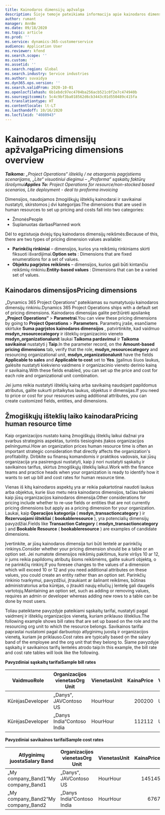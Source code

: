 ```yaml
---
title: Kainodaros dimensijų apžvalga
description: Šioje temoje pateikiama informacija apie kainodaros dimensijas programoje „Dynamics 365 Project Operations“.
author: rumant
manager: AnnBe
ms.date: 09/18/2020
ms.topic: article
ms.prod: ''
ms.service: dynamics-365-customerservice
audience: Application User
ms.reviewer: kfend
ms.search.scope: ''
ms.custom: ''
ms.assetid: ''
ms.search.region: Global
ms.search.industry: Service industries
ms.author: suvaidya
ms.dyn365.ops.version: ''
ms.search.validFrom: 2020-10-01
ms.openlocfilehash: 6b1ebdc97ec4704ba256acb521c0f2e7c474940b
ms.sourcegitcommit: 5c4c9bf3ba018562d6cb3443c01d550489c415fa
ms.translationtype: HT
ms.contentlocale: lt-LT
ms.lasthandoff: 10/16/2020
ms.locfileid: "4080943"
---
```

# <a name="pricing-dimensions-overview"></a><span data-ttu-id="f3a04-103">Kainodaros dimensijų apžvalga</span><span class="sxs-lookup"><span data-stu-id="f3a04-103">Pricing dimensions overview</span></span>

<span data-ttu-id="f3a04-104">_**Taikoma:** „Project Operations“ išteklių / ne atsargomis pagrįstiems scenarijams, „Lite“ visuotiniui diegimui – „Proforma“ sąskaitų faktūrų išrašymui_</span><span class="sxs-lookup"><span data-stu-id="f3a04-104">_**Applies To:** Project Operations for resource/non-stocked based scenarios, Lite deployment - deal to proforma invoicing_</span></span>

<span data-ttu-id="f3a04-105">Dimensijos, naudojamos žmogiškųjų išteklių kainodarai ir savikainai nustatyti, skirstomos į dvi kategorijas:</span><span class="sxs-lookup"><span data-stu-id="f3a04-105">The dimensions that are used in human resources to set up pricing and costs fall into two categories:</span></span>

- <span data-ttu-id="f3a04-106">Žmonės</span><span class="sxs-lookup"><span data-stu-id="f3a04-106">People</span></span>
- <span data-ttu-id="f3a04-107">Suplanuotas darbas</span><span class="sxs-lookup"><span data-stu-id="f3a04-107">Planned work</span></span>

<span data-ttu-id="f3a04-108">Dėl to egzistuoja dviejų tipų kainodaros dimensijų reikšmės:</span><span class="sxs-lookup"><span data-stu-id="f3a04-108">Because of this, there are two types of pricing dimension values available:</span></span>

- <span data-ttu-id="f3a04-109">**Parinkčių rinkiniai** – dimensijos, kurios yra reikšmių rinkiniams skirti fiksuoti išvardijimai.</span><span class="sxs-lookup"><span data-stu-id="f3a04-109">**Option sets** : Dimensions that are fixed enumerations for a set of values.</span></span>
- <span data-ttu-id="f3a04-110">**Objektu pagrįstos reikšmės** – dimensijos, kurios gali būti kintančiu reikšmių rinkiniu.</span><span class="sxs-lookup"><span data-stu-id="f3a04-110">**Entity-based values** : Dimensions that can be a varied set of values.</span></span>

## <a name="pricing-dimensions"></a><span data-ttu-id="f3a04-111">Kainodaros dimensijos</span><span class="sxs-lookup"><span data-stu-id="f3a04-111">Pricing dimensions</span></span>

<span data-ttu-id="f3a04-112">„Dynamics 365 Project Operations“ pateikiamas su numatytuoju kainodaros dimensijų rinkiniu.</span><span class="sxs-lookup"><span data-stu-id="f3a04-112">Dynamics 365 Project Operations ships with a default set of pricing dimensions.</span></span> <span data-ttu-id="f3a04-113">Kainodaros dimensijas galite peržiūrėti apsilankę **„Project Operations“** > **Parametrai**.</span><span class="sxs-lookup"><span data-stu-id="f3a04-113">You can view these pricing dimensions by going to **Project Operations** > **Parameters**.</span></span> <span data-ttu-id="f3a04-114">Parametrų įraše, esančiame skirtuke **Suma pagrįstos kainodaros dimensijos** , patvirtinkite, kad vaidmuo **msdyn_resourcecategory** ir išteklių organizacinio vieneto **msdyn_organizationalunit** laukai **Taikoma pardavimui** ir **Taikoma savikainai** nustatyti į **Taip**.</span><span class="sxs-lookup"><span data-stu-id="f3a04-114">In the parameter record, on the **Amount-based pricing dimensions** tab, verify that the role, **msdyn_resourcecategory** and resourcing organizational unit, **msdyn_organizationalunit** have the fields **Applicable to sales** and **Applicable to cost** set to **Yes**.</span></span> <span data-ttu-id="f3a04-115">Įgalinus šiuos laukus, galėsite nustatyti kiekvieno vaidmens ir organizacinio vieneto derinio kainą ir savikainą.</span><span class="sxs-lookup"><span data-stu-id="f3a04-115">With these fields enabled, you can set up the price and cost for each role and organizational unit combination.</span></span>

<span data-ttu-id="f3a04-116">Jei jums reikia nustatyti išteklių kainą arba savikainą naudojant papildomus atributus, galite sukurti pritaikytus laukus, objektus ir dimensijas.</span><span class="sxs-lookup"><span data-stu-id="f3a04-116">If you need to price or cost for your resources using additional attributes, you can create customized fields, entities, and dimensions.</span></span>

## <a name="pricing-human-resource-time"></a><span data-ttu-id="f3a04-117">Žmogiškųjų išteklių laiko kainodara</span><span class="sxs-lookup"><span data-stu-id="f3a04-117">Pricing human resource time</span></span>
<span data-ttu-id="f3a04-118">Kaip organizacijos nustato kainą žmogiškųjų išteklių laikui dažnai yra svarbus strateginis aspektas, turintis tiesioginės įtakos organizacijos pelningumui.</span><span class="sxs-lookup"><span data-stu-id="f3a04-118">How an organization prices human resource time is often an important strategic consideration that directly affects the organization's profitability.</span></span> <span data-ttu-id="f3a04-119">Dirbkite su finansų komandomis ir praktikos vadovais, kai jūsų organizacija yra pasirengusi nustatyti, kaip ji nori nustatyti sąskaitų ir savikainos tarifus, skirtus žmogiškųjų išteklių laikui.</span><span class="sxs-lookup"><span data-stu-id="f3a04-119">Work with the finance teams and practice heads when your organization is ready to identify how it wants to set up bill and cost rates for human resource time.</span></span>

<span data-ttu-id="f3a04-120">Vienas iš kitų kainodaros aspektų yra ar reikia pakartotinai naudoti laukus arba objektus, kurie šiuo metu nėra kainodaros dimensijos, tačiau taikomi kaip jūsų organizacijos kainodaros dimensija.</span><span class="sxs-lookup"><span data-stu-id="f3a04-120">Other considerations for pricing include whether to re-use fields or entities that are not currently pricing dimensions but apply as a pricing dimension for your organization.</span></span> <span data-ttu-id="f3a04-121">Laukai, kaip **Operacijos kategorija** ( **msdyn_transactioncategory** ) ir **Rezervuojami ištekliai** ( **bookableresource** ), yra potencialių dimensijų pavyzdžiai.</span><span class="sxs-lookup"><span data-stu-id="f3a04-121">Fields like **Transaction Category** ( **msdyn_transactioncategory** ) and **Bookable Resource** ( **bookableresource** ) are examples of candidate dimensions.</span></span> 

<span data-ttu-id="f3a04-122">Įvertinkite, ar jūsų kainodaros dimensija turi būti lentelė ar parinkčių rinkinys.</span><span class="sxs-lookup"><span data-stu-id="f3a04-122">Consider whether your pricing dimension should be a table or an option set.</span></span> <span data-ttu-id="f3a04-123">Jei numatote dimensijos reikšmių pakitimus, kurie viršys 10 ar 12, ir jums reikia papildomų atributų šioms reikšmėms, galite sukurti objektą, o ne parinkčių rinkinį.</span><span class="sxs-lookup"><span data-stu-id="f3a04-123">If you foresee changes to the values of a dimension which will exceed 10 or 12 and you need additional attributes on these values, you could create an entity rather than an option set.</span></span> <span data-ttu-id="f3a04-124">Parinkčių rinkinio tvarkymui, pavyzdžiui, įtraukiant ar šalinant reikšmes, būtinas administratorius arba kūrėjas, o įtraukti naujų eilučių į lentelę gali daugelis vartotojų.</span><span class="sxs-lookup"><span data-stu-id="f3a04-124">Maintaining an option set, such as adding or removing values, requires an admin or developer whereas adding new rows to a table can be done by most users.</span></span>

<span data-ttu-id="f3a04-125">Toliau pateiktame pavyzdyje pateikiami sąskaitų tarifai, nustatyti pagal vaidmenį ir išteklių organizacijos vienetą, kuriam priklauso išteklius.</span><span class="sxs-lookup"><span data-stu-id="f3a04-125">The following example shows bill rates that are set up based on the role and the resourcing org unit to which the resource belongs.</span></span> <span data-ttu-id="f3a04-126">Savikainos tarifai paprastai nustatomi pagal darbuotojo atlyginimų juostą ir organizacijos vienetą, kuriam jie priklauso.</span><span class="sxs-lookup"><span data-stu-id="f3a04-126">Cost rates are typically based on the salary band of the employee and the org unit that they belong to.</span></span> <span data-ttu-id="f3a04-127">Šiame pavyzdyje sąskaitų ir savikainos tarifų lentelės atrodo taip:</span><span class="sxs-lookup"><span data-stu-id="f3a04-127">In this example, the bill rate and cost rate tables will look like the following.</span></span>

<span data-ttu-id="f3a04-128">**Pavyzdiniai sąskaitų tarifai**</span><span class="sxs-lookup"><span data-stu-id="f3a04-128">**Sample bill rates**</span></span>

| <span data-ttu-id="f3a04-129">Vaidmuo</span><span class="sxs-lookup"><span data-stu-id="f3a04-129">Role</span></span>        | <span data-ttu-id="f3a04-130">Organizacijos vienetas</span><span class="sxs-lookup"><span data-stu-id="f3a04-130">Org Unit</span></span>    |<span data-ttu-id="f3a04-131">Vienetas</span><span class="sxs-lookup"><span data-stu-id="f3a04-131">Unit</span></span>      |<span data-ttu-id="f3a04-132">Kaina</span><span class="sxs-lookup"><span data-stu-id="f3a04-132">Price</span></span>      |<span data-ttu-id="f3a04-133">Valiuta</span><span class="sxs-lookup"><span data-stu-id="f3a04-133">Currency</span></span>  |
| ------------|-------------|----------|----------:|----------|
| <span data-ttu-id="f3a04-134">Kūrėjas</span><span class="sxs-lookup"><span data-stu-id="f3a04-134">Developer</span></span>   | <span data-ttu-id="f3a04-135">„Danys“, JAV</span><span class="sxs-lookup"><span data-stu-id="f3a04-135">Contoso US</span></span>  |<span data-ttu-id="f3a04-136">Hour</span><span class="sxs-lookup"><span data-stu-id="f3a04-136">Hour</span></span> | <span data-ttu-id="f3a04-137">200</span><span class="sxs-lookup"><span data-stu-id="f3a04-137">200</span></span>|<span data-ttu-id="f3a04-138">USD</span><span class="sxs-lookup"><span data-stu-id="f3a04-138">USD</span></span>     |
| <span data-ttu-id="f3a04-139">Kūrėjas</span><span class="sxs-lookup"><span data-stu-id="f3a04-139">Developer</span></span>   | <span data-ttu-id="f3a04-140">„Danys India“</span><span class="sxs-lookup"><span data-stu-id="f3a04-140">Contoso India</span></span> |<span data-ttu-id="f3a04-141">Hour</span><span class="sxs-lookup"><span data-stu-id="f3a04-141">Hour</span></span>|   <span data-ttu-id="f3a04-142">112</span><span class="sxs-lookup"><span data-stu-id="f3a04-142">112</span></span>|<span data-ttu-id="f3a04-143">USD</span><span class="sxs-lookup"><span data-stu-id="f3a04-143">USD</span></span>     |


<span data-ttu-id="f3a04-144">**Pavyzdiniai savikainos tarifai**</span><span class="sxs-lookup"><span data-stu-id="f3a04-144">**Sample cost rates**</span></span>

| <span data-ttu-id="f3a04-145">Atlyginimų juosta</span><span class="sxs-lookup"><span data-stu-id="f3a04-145">Salary Band</span></span>     | <span data-ttu-id="f3a04-146">Organizacijos vienetas</span><span class="sxs-lookup"><span data-stu-id="f3a04-146">Org Unit</span></span>    |<span data-ttu-id="f3a04-147">Vienetas</span><span class="sxs-lookup"><span data-stu-id="f3a04-147">Unit</span></span>      |<span data-ttu-id="f3a04-148">Kaina</span><span class="sxs-lookup"><span data-stu-id="f3a04-148">Price</span></span>      |<span data-ttu-id="f3a04-149">Valiuta</span><span class="sxs-lookup"><span data-stu-id="f3a04-149">Currency</span></span>  |
| ----------------|-------------|----------|----------:|----------|
| <span data-ttu-id="f3a04-150">„My company_Band1“</span><span class="sxs-lookup"><span data-stu-id="f3a04-150">My company_Band1</span></span> | <span data-ttu-id="f3a04-151">„Danys“, JAV</span><span class="sxs-lookup"><span data-stu-id="f3a04-151">Contoso US</span></span>  |<span data-ttu-id="f3a04-152">Hour</span><span class="sxs-lookup"><span data-stu-id="f3a04-152">Hour</span></span> | <span data-ttu-id="f3a04-153">145</span><span class="sxs-lookup"><span data-stu-id="f3a04-153">145</span></span>|<span data-ttu-id="f3a04-154">USD</span><span class="sxs-lookup"><span data-stu-id="f3a04-154">USD</span></span>     |
| <span data-ttu-id="f3a04-155">„My company_Band2“</span><span class="sxs-lookup"><span data-stu-id="f3a04-155">My company_Band2</span></span> | <span data-ttu-id="f3a04-156">„Danys India“</span><span class="sxs-lookup"><span data-stu-id="f3a04-156">Contoso India</span></span> |<span data-ttu-id="f3a04-157">Hour</span><span class="sxs-lookup"><span data-stu-id="f3a04-157">Hour</span></span>|   <span data-ttu-id="f3a04-158">67</span><span class="sxs-lookup"><span data-stu-id="f3a04-158">67</span></span>|<span data-ttu-id="f3a04-159">USD</span><span class="sxs-lookup"><span data-stu-id="f3a04-159">USD</span></span>     |
